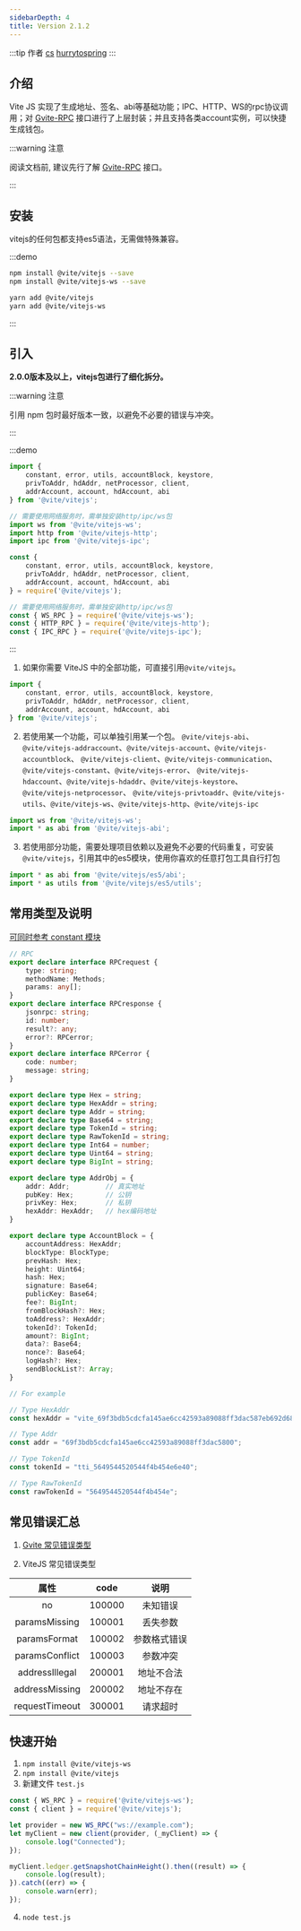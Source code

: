 ```yaml
---
sidebarDepth: 4
title: Version 2.1.2
---
```


:::tip 作者
[cs](https://github.com/lovelycs)
[hurrytospring](https://github.com/hurrytospring)
:::

## 介绍

Vite JS 实现了生成地址、签名、abi等基础功能；IPC、HTTP、WS的rpc协议调用；对 [Gvite-RPC](../rpc/README.md) 接口进行了上层封装；并且支持各类account实例，可以快捷生成钱包。

:::warning 注意

阅读文档前, 建议先行了解 [Gvite-RPC](../rpc/README.md) 接口。

:::

## 安装

vitejs的任何包都支持es5语法，无需做特殊兼容。

:::demo

```bash tab:npm
npm install @vite/vitejs --save
npm install @vite/vitejs-ws --save
```

```bash tab:yarn
yarn add @vite/vitejs
yarn add @vite/vitejs-ws
```

:::

## 引入

**2.0.0版本及以上，vitejs包进行了细化拆分。**

:::warning 注意

引用 npm 包时最好版本一致，以避免不必要的错误与冲突。

:::

:::demo

```javascript tab:ES6
import {
    constant, error, utils, accountBlock, keystore, 
    privToAddr, hdAddr, netProcessor, client, 
    addrAccount, account, hdAccount, abi
} from '@vite/vitejs';

// 需要使用网络服务时，需单独安装http/ipc/ws包
import ws from '@vite/vitejs-ws';
import http from '@vite/vitejs-http';
import ipc from '@vite/vitejs-ipc';
```

```javascript tab:require
const {
    constant, error, utils, accountBlock, keystore, 
    privToAddr, hdAddr, netProcessor, client, 
    addrAccount, account, hdAccount, abi
} = require('@vite/vitejs');

// 需要使用网络服务时，需单独安装http/ipc/ws包
const { WS_RPC } = require('@vite/vitejs-ws');
const { HTTP_RPC } = require('@vite/vitejs-http');
const { IPC_RPC } = require('@vite/vitejs-ipc');
```

:::

1. 如果你需要 ViteJS 中的全部功能，可直接引用`@vite/vitejs`。

```javascript tab:ES6
import {
    constant, error, utils, accountBlock, keystore, 
    privToAddr, hdAddr, netProcessor, client, 
    addrAccount, account, hdAccount, abi
} from '@vite/vitejs';
```

2. 若使用某一个功能，可以单独引用某一个包。
`@vite/vitejs-abi`、`@vite/vitejs-addraccount`、`@vite/vitejs-account`、`@vite/vitejs-accountblock`、
`@vite/vitejs-client`、`@vite/vitejs-communication`、`@vite/vitejs-constant`、`@vite/vitejs-error`、
`@vite/vitejs-hdaccount`、`@vite/vitejs-hdaddr`、`@vite/vitejs-keystore`、`@vite/vitejs-netprocessor`、
`@vite/vitejs-privtoaddr`、`@vite/vitejs-utils`、`@vite/vitejs-ws`、`@vite/vitejs-http`、`@vite/vitejs-ipc`

```javascript tab:ES6
import ws from '@vite/vitejs-ws';
import * as abi from '@vite/vitejs-abi';
```

3. 若使用部分功能，需要处理项目依赖以及避免不必要的代码重复，可安装`@vite/vitejs`，引用其中的es5模块，使用你喜欢的任意打包工具自行打包

```javascript tab:ES6
import * as abi from '@vite/vitejs/es5/abi';
import * as utils from '@vite/vitejs/es5/utils';
```

## 常用类型及说明
[可同时参考 constant 模块](./constant/constant.md)

```typescript
// RPC
export declare interface RPCrequest {
    type: string;
    methodName: Methods;
    params: any[];
}
export declare interface RPCresponse {
    jsonrpc: string;
    id: number;
    result?: any;
    error?: RPCerror;
}
export declare interface RPCerror {
    code: number;
    message: string;
}

export declare type Hex = string;
export declare type HexAddr = string;
export declare type Addr = string;
export declare type Base64 = string;
export declare type TokenId = string;
export declare type RawTokenId = string;
export declare type Int64 = number;
export declare type Uint64 = string;
export declare type BigInt = string;

export declare type AddrObj = {
    addr: Addr;         // 真实地址
    pubKey: Hex;        // 公钥
    privKey: Hex;       // 私钥
    hexAddr: HexAddr;   // hex编码地址
}

export declare type AccountBlock = {
    accountAddress: HexAddr;
    blockType: BlockType;
    prevHash: Hex;
    height: Uint64;
    hash: Hex;
    signature: Base64;
    publicKey: Base64;
    fee?: BigInt;
    fromBlockHash?: Hex;
    toAddress?: HexAddr;
    tokenId?: TokenId;
    amount?: BigInt;
    data?: Base64;
    nonce?: Base64;
    logHash?: Hex;
    sendBlockList?: Array;
}

// For example

// Type HexAddr
const hexAddr = "vite_69f3bdb5cdcfa145ae6cc42593a89088ff3dac587eb692d689";

// Type Addr
const addr = "69f3bdb5cdcfa145ae6cc42593a89088ff3dac5800";

// Type TokenId
const tokenId = "tti_5649544520544f4b454e6e40";

// Type RawTokenId
const rawTokenId = "5649544520544f4b454e";
```

## 常见错误汇总

1. [Gvite 常见错误类型](../rpc/README.md)

2. ViteJS 常见错误类型

| 属性 | code | 说明 |
|:-----:|:-------:|:--------:|
| no | 100000 | 未知错误 |
| paramsMissing | 100001 | 丢失参数 |
| paramsFormat | 100002 | 参数格式错误 |
| paramsConflict | 100003 | 参数冲突 |
| addressIllegal | 200001 | 地址不合法 |
| addressMissing | 200002 | 地址不存在 |
| requestTimeout | 300001 | 请求超时 |

## 快速开始  

1. `npm install @vite/vitejs-ws`
2. `npm install @vite/vitejs`
3. 新建文件 `test.js`
```javascript
const { WS_RPC } = require('@vite/vitejs-ws');
const { client } = require('@vite/vitejs');

let provider = new WS_RPC("ws://example.com");
let myClient = new client(provider, (_myClient) => {
    console.log("Connected");
});

myClient.ledger.getSnapshotChainHeight().then((result) => {
    console.log(result);
}).catch((err) => {
    console.warn(err);
});
```
4. `node test.js`
